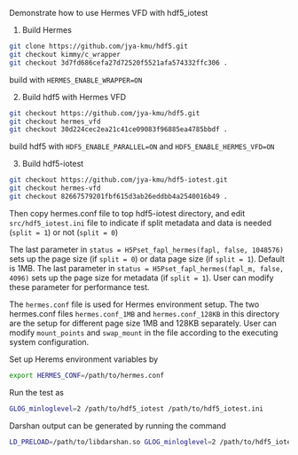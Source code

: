 Demonstrate how to use Hermes VFD with hdf5_iotest

1. Build Hermes
```bash
git clone https://github.com/jya-kmu/hdf5.git
git checkout kimmy/c_wrapper
git checkout 3d7fd686cefa27d72520f5521afa574332ffc306 .
```
build with `HERMES_ENABLE_WRAPPER=ON`

2. Build hdf5 with Hermes VFD
```bash
git checkout https://github.com/jya-kmu/hdf5.git
git checkout hermes_vfd
git checkout 30d224cec2ea21c41ce09083f96885ea4785bbdf .
```
build hdf5 with `HDF5_ENABLE_PARALLEL=ON` and `HDF5_ENABLE_HERMES_VFD=ON`

3. Build hdf5-iotest
```bash
git checkout https://github.com/jya-kmu/hdf5-iotest.git
git checkout hermes-vfd
git checkout 82667579201fbf615d3ab26eddbb4a2540016b49 .
```
Then copy hermes.conf file to top hdf5-iotest directory, and edit `src/hdf5_iotest.ini`
file to indicate if split metadata and data is needed (`split = 1`) or not (`split = 0`)

The last parameter in `status = H5Pset_fapl_hermes(fapl, false, 1048576)`
sets up the page size (if `split = 0`) or data page size (if `split = 1`). Default is 1MB.
The last parameter in `status = H5Pset_fapl_hermes(fapl_m, false, 4096)`
sets up the page size for metadata (if `split = 1`). User can modify these parameter
for performance test.

The `hermes.conf` file is used for Hermes environment setup. The two hermes.conf
files `hermes.conf_1MB` and `hermes.conf_128KB` in this directory are the setup for 
different page size 1MB and 128KB separately. User can modify `mount_points` and 
`swap_mount` in the file according to the executing system configuration.

Set up Herems environment variables by
```bash
export HERMES_CONF=/path/to/hermes.conf
```

Run the test as
```bash
GLOG_minloglevel=2 /path/to/hdf5_iotest /path/to/hdf5_iotest.ini
```

Darshan output can be generated by running the command
```bash
LD_PRELOAD=/path/to/libdarshan.so GLOG_minloglevel=2 /path/to/hdf5_iotest /path/to/hdf5_iotest.ini
```
